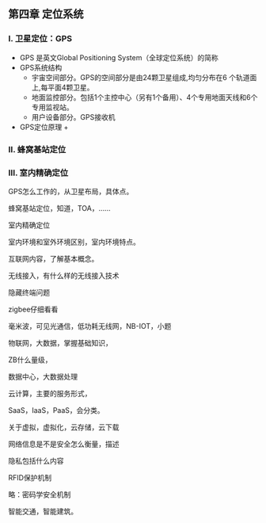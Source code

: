 ## 第四章 定位系统

### Ⅰ. 卫星定位：GPS

+ GPS 是英文Global Positioning System（全球定位系统）的简称
+ GPS系统结构
  + 宇宙空间部分。GPS的空间部分是由24颗卫星组成,均匀分布在6 个轨道面上,每平面4颗卫星。
  + 地面监控部分。包括1个主控中心（另有1个备用）、4个专用地面天线和6个专用监视站。
  + 用户设备部分。GPS接收机
+ GPS定位原理
  + 

### Ⅱ. 蜂窝基站定位

### Ⅲ. 室内精确定位



GPS怎么工作的，从卫星布局，具体点。

蜂窝基站定位，知道，TOA，……

室内精确定位

室内环境和室外环境区别，室内环境特点。

互联网内容，了解基本概念。

无线接入，有什么样的无线接入技术

隐藏终端问题

zigbee仔细看看

毫米波，可见光通信，低功耗无线网，NB-IOT，小题

物联网，大数据，掌握基础知识，

ZB什么量级，

 数据中心，大数据处理

云计算，主要的服务形式，

SaaS，IaaS，PaaS，会分类。

关于虚拟，虚拟化，云存储，云下载

网络信息是不是安全怎么衡量，描述

隐私包括什么内容

RFID保护机制

略：密码学安全机制

智能交通，智能建筑。